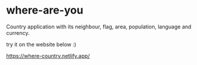 # where-are-you

Country application with its neighbour, flag, area, population, language and currency.

try it on the website below :)

https://where-country.netlify.app/
